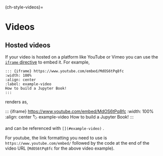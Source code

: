 (ch-style-videos)=
# Videos

## Hosted videos

If your video is hosted on a platform like YouTube or Vimeo you can use the [`iframe` directive](https://mystmd.org/guide/figures#youtube-videos) to embed it.
For example,

````
::: {iframe} https://www.youtube.com/embed/MdOS6tPq8fc
:width: 100%
:align: center
:label: example-video
How to build a Jupyter Book!
:::
````

renders as,

::: {iframe} https://www.youtube.com/embed/MdOS6tPq8fc
:width: 100%
:align: center
:label: example-video
How to build a Jupyter Book!
:::

and can be referenced with `[](#example-video)` [](#example-video).

For youtube, the link formatting you need to use is `https://www.youtube.com/embed/` followed by the code at the end of the video URL (`MdOS6tPq8fc` for the above video example).
